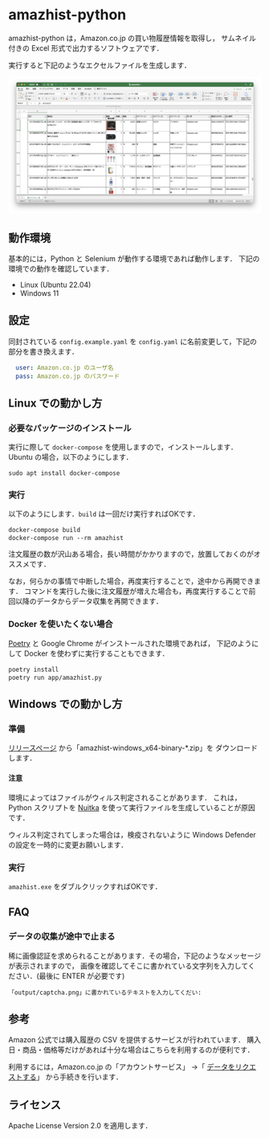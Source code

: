 # amazhist-python

amazhist-python は，Amazon.co.jp の買い物履歴情報を取得し，
サムネイル付きの Excel 形式で出力するソフトウェアです．

実行すると下記のようなエクセルファイルを生成します．

![生成サンプル](img/excel.png "生成サンプル")

## 動作環境

基本的には，Python と Selenium が動作する環境であれば動作します．
下記の環境での動作を確認しています．

- Linux (Ubuntu 22.04)
- Windows 11

## 設定

同封されている `config.example.yaml` を `config.yaml` に名前変更して，下記の部分を書き換えます．

```yaml:config.yaml
  user: Amazon.co.jp のユーザ名
  pass: Amazon.co.jp のパスワード
```
## Linux での動かし方

### 必要なパッケージのインストール

実行に際して `docker-compose` を使用しますので，インストールします．
Ubuntu の場合，以下のようにします．

```
sudo apt install docker-compose
```
### 実行

以下のようにします．`build` は一回だけ実行すればOKです．

```
docker-compose build
docker-compose run --rm amazhist
```

注文履歴の数が沢山ある場合，長い時間がかかりますので，放置しておくのがオススメです．

なお，何らかの事情で中断した場合，再度実行することで，途中から再開できます．
コマンドを実行した後に注文履歴が増えた場合も，再度実行することで前回以降のデータからデータ収集を再開できます．

### Docker を使いたくない場合

[Poetry](https://python-poetry.org/) と Google Chrome がインストールされた環境であれば，
下記のようにして Docker を使わずに実行することもできます．

```
poetry install
poetry run app/amazhist.py
```

## Windows での動かし方

### 準備

[リリースページ](https://github.com/kimata/amazhist-python/releases) から「amazhist-windows_x64-binary-*.zip」を
ダウンロードします．

#### 注意

環境によってはファイルがウィルス判定されることがあります．
これは，Python スクリプトを [Nuitka](https://nuitka.net/) を使って実行ファイルを生成していることが原因です．

ウィルス判定されてしまった場合は，検疫されないように Windows Defender の設定を一時的に変更お願いします．

### 実行

`amazhist.exe` をダブルクリックすればOKです．

## FAQ

### データの収集が途中で止まる

稀に画像認証を求められることがあります．その場合，下記のようなメッセージが表示されますので，
画像を確認してそこに書かれている文字列を入力してください．(最後に ENTER が必要です)

```
「output/captcha.png」に書かれているテキストを入力してくだい:
```

## 参考

Amazon 公式では購入履歴の CSV を提供するサービスが行われています．
購入日・商品・価格等だけがあれば十分な場合はこちらを利用するのが便利です．

利用するには，Amazon.co.jp の「アカウントサービス」 →「 [データをリクエストする](https://www.amazon.co.jp/hz/privacy-central/data-requests/preview.html)」
から手続きを行います．

## ライセンス

Apache License Version 2.0 を適用します．
